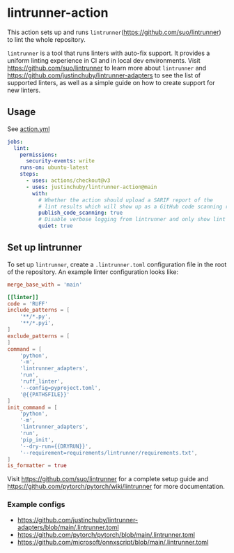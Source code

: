 # lintrunner-action

This action sets up and runs `lintrunner`(https://github.com/suo/lintrunner) to lint the whole repository.

`lintrunner` is a tool that runs linters with auto-fix support. It provides a uniform linting experience in CI and in local dev environments. Visit https://github.com/suo/lintrunner to learn more about `lintrunner` and https://github.com/justinchuby/lintrunner-adapters to see the list of supported linters, as well as a simple guide on how to create support for new linters.

## Usage

See [action.yml](./action.yml)

```yaml
jobs:
  lint:
    permissions:
      security-events: write
    runs-on: ubuntu-latest
    steps:
      - uses: actions/checkout@v3
      - uses: justinchuby/lintrunner-action@main
        with:
          # Whether the action should upload a SARIF report of the
          # lint results which will show up as a GitHub code scanning report
          publish_code_scanning: true
          # Disable verbose logging from lintrunner and only show lint results
          quiet: true
```

## Set up lintrunner

To set up `lintrunner`, create a `.lintrunner.toml` configuration file in the root of the repository. An example linter configuration looks like:

```toml
merge_base_with = 'main'

[[linter]]
code = 'RUFF'
include_patterns = [
    '**/*.py',
    '**/*.pyi',
]
exclude_patterns = [
]
command = [
    'python',
    '-m',
    'lintrunner_adapters',
    'run',
    'ruff_linter',
    '--config=pyproject.toml',
    '@{{PATHSFILE}}'
]
init_command = [
    'python',
    '-m',
    'lintrunner_adapters',
    'run',
    'pip_init',
    '--dry-run={{DRYRUN}}',
    '--requirement=requirements/lintrunner/requirements.txt',
]
is_formatter = true
```

Visit https://github.com/suo/lintrunner for a complete setup guide and https://github.com/pytorch/pytorch/wiki/lintrunner for more documentation.

### Example configs

- https://github.com/justinchuby/lintrunner-adapters/blob/main/.lintrunner.toml
- https://github.com/pytorch/pytorch/blob/main/.lintrunner.toml
- https://github.com/microsoft/onnxscript/blob/main/.lintrunner.toml
